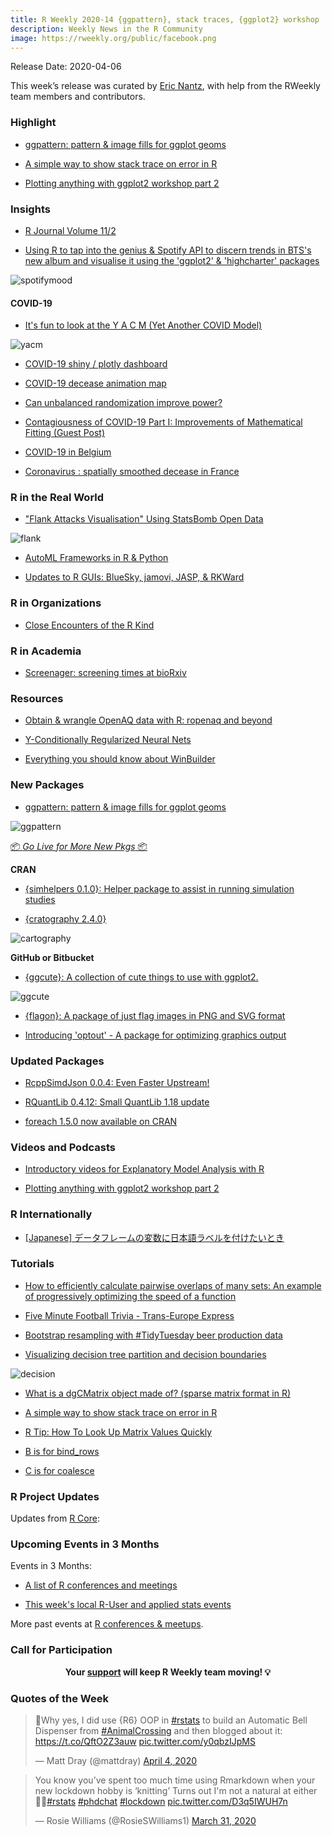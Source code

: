 ```yaml
---
title: R Weekly 2020-14 {ggpattern}, stack traces, {ggplot2} workshop
description: Weekly News in the R Community
image: https://rweekly.org/public/facebook.png
---
```


Release Date: 2020-04-06

This week’s release was curated by [Eric Nantz](https://twitter.com/thercast), with help from the RWeekly team members and contributors.

###  Highlight

* [ggpattern: pattern & image fills for ggplot geoms](https://github.com/coolbutuseless/ggpattern/)

+ [A simple way to show stack trace on error in R](https://renkun.me/2020/03/31/a-simple-way-to-show-stack-trace-on-error-in-r/) 

+ [Plotting anything with ggplot2 workshop part 2](https://www.youtube.com/watch?v=0m4yywqNPVY)

### Insights

+ [R Journal Volume 11/2](https://journal.r-project.org/archive/2019-2/)

+ [Using R to tap into the genius & Spotify API to discern trends in BTS's new album and visualise it using the 'ggplot2' & 'highcharter' packages](https://link.medium.com/ZLHoOcRMm5)

![spotifymood](https://raw.githubusercontent.com/rweekly/image/master/2020-04-06/spotify_mood2.png)

#### COVID-19

* [It's fun to look at the Y A C M (Yet Another COVID Model)](https://medianwatch.netlify.com/post/covid-uncertainty/)

![yacm](https://raw.githubusercontent.com/rweekly/image/master/2020-04-06/yacm2.png)

+ [COVID-19 shiny / plotly dashboard](https://mail-wolf.de/?p=4632)

+ [COVID-19 decease animation map](http://r.iresmi.net/2020/04/01/covid-19-decease-animation-map/)

+ [Can unbalanced randomization improve power?](https://www.rdatagen.net/post/can-unbalanced-randomization-improve-power/)

+ [Contagiousness of COVID-19 Part I: Improvements of Mathematical Fitting (Guest Post)](https://blog.ephorie.de/contagiousness-of-covid-19-part-i-improvements-of-mathematical-fitting-guest-post)

+ [COVID-19 in Belgium](https://www.statsandr.com/blog/covid-19-in-belgium/)

+ [Coronavirus : spatially smoothed decease in France](http://r.iresmi.net/2020/03/30/coronavirus-spatially-smoothed-decease-in-france/)



### R in the Real World

+ ["Flank Attacks Visualisation" Using StatsBomb Open Data](https://npranav10.github.io/blog/entries-into-final-third.html)

![flank](https://raw.githubusercontent.com/rweekly/image/master/2020-04-06/flank_attacks2.png)

+ [AutoML Frameworks in R & Python](https://iamnagdev.com/2020/04/01/automl-frameworks-in-r-python/)

+ [Updates to R GUIs: BlueSky, jamovi, JASP, & RKWard](http://r4stats.com/2020/03/31/updates-to-r-guis/)



###  R in Organizations

+ [Close Encounters of the R Kind](https://rviews.rstudio.com/2020/03/31/close-encounters-of-the-r-kind/)



###  R in Academia

+ [Screenager: screening times at bioRxiv](https://quantixed.org/2020/03/30/screenager-screening-times-at-biorxiv/)



###  Resources

+ [Obtain & wrangle OpenAQ data with R: ropenaq and beyond](https://masalmon.eu/talks/2020-03-31-ropenaq/)

+ [Y-Conditionally Regularized Neural Nets](http://www.win-vector.com/blog/2020/04/y-conditionally-regularized-neural-nets/)

+ [Everything you should know about WinBuilder](https://blog.r-hub.io/2020/04/01/win-builder/)



###  New Packages

* [ggpattern: pattern & image fills for ggplot geoms](https://github.com/coolbutuseless/ggpattern/)

![ggpattern](https://raw.githubusercontent.com/rweekly/image/master/2020-04-06/ggpattern_bob2.jpg)

<p class="added-hostname"><a href="https://rweekly.org/live" target="_blank" class="externalLink">📦 <i>Go Live for More New Pkgs</i> 📦</a></p>

**CRAN**

+ [{simhelpers 0.1.0}: Helper package to assist in running simulation studies](https://meghapsimatrix.github.io/simhelpers/index.html)

+ [{cratography 2.4.0}](https://rgeomatic.hypotheses.org/1989)

![cartography](https://raw.githubusercontent.com/rweekly/image/master/2020-04-06/cartography_package.png)


**GitHub or Bitbucket**

+ [{ggcute}: A collection of cute things to use with ggplot2.](https://github.com/sharlagelfand/ggcute)

![ggcute](https://raw.githubusercontent.com/rweekly/image/master/2020-04-06/ggcute2.png)

+ [{flagon}: A package of just flag images in PNG and SVG format](https://coolbutuseless.github.io/2020/04/03/introducing-flagon-a-package-of-just-flag-images-in-png-and-svg-format/)

+ [Introducing 'optout' - A package for optimizing graphics output](https://coolbutuseless.github.io/2020/04/03/introducing-optout-a-package-for-optimizing-graphics-output/)


### Updated Packages

+ [RcppSimdJson 0.0.4: Even Faster Upstream!](http://dirk.eddelbuettel.com/blog/2020/04/03#rcppsimdjson_0.0.4)

+ [RQuantLib 0.4.12: Small QuantLib 1.18 update](http://dirk.eddelbuettel.com/blog/2020/04/02#rquantlib_0.4.12)

+ [foreach 1.5.0 now available on CRAN](https://blog.revolutionanalytics.com/2020/03/foreach-150-released.html)


###  Videos and Podcasts

+ [Introductory videos for Explanatory Model Analysis with R](https://medium.com/@ModelOriented/introductory-videos-for-explanatory-model-analysis-with-r-9215fdecbd34?source=rss-57dd112ef71e------2)

+ [Plotting anything with ggplot2 workshop part 2](https://www.youtube.com/watch?v=0m4yywqNPVY)


### R Internationally

+ [[Japanese] データフレームの変数に日本語ラベルを付けたいとき](http://ill-identified.hatenablog.com/entry/2020/03/30/013939)

###  Tutorials

+ [How to efficiently calculate pairwise overlaps of many sets: An example of progressively optimizing the speed of a function](https://blog.jdblischak.com/posts/pairwise-overlaps/)

+ [Five Minute Football Trivia - Trans-Europe Express](https://www.robert-hickman.eu/post/five_min_trivia_kraftwerk/)

+ [Bootstrap resampling with #TidyTuesday beer production data](https://juliasilge.com/blog/beer-production/)

+ [Visualizing decision tree partition and decision boundaries](https://paulvanderlaken.com/2020/03/31/visualizing-decision-tree-partition-and-decision-boundaries/)

![decision](https://raw.githubusercontent.com/rweekly/image/master/2020-04-06/decision_viz.png)

+ [What is a dgCMatrix object made of? (sparse matrix format in R)](https://statisticaloddsandends.wordpress.com/2020/03/31/what-is-a-dgcmatrix-object-made-of-sparse-matrix-format-in-r/)

+ [A simple way to show stack trace on error in R](https://renkun.me/2020/03/31/a-simple-way-to-show-stack-trace-on-error-in-r/) 

+ [R Tip: How To Look Up Matrix Values Quickly](http://www.win-vector.com/blog/2020/03/r-tip-how-to-look-up-matrix-values-quickly/)


+ [B is for bind_rows](http://www.deeplytrivial.com/2020/04/b-is-for-bindrows.html)


+ [C is for coalesce](http://www.deeplytrivial.com/2020/04/c-is-for-coalesce.html)


<!--<div class="post-more-begin></div><div class="post-more-end"></div>-->

###  R Project Updates

Updates from [R Core](http://developer.r-project.org/blosxom.cgi/R-devel/NEWS):


###  Upcoming Events in 3 Months

Events in 3 Months:

+ [A list of R conferences and meetings](https://jumpingrivers.github.io/meetingsR/events.html)

+ [This week's local R-User and applied stats events](https://community.rstudio.com/c/irl)


More past events at [R conferences & meetups](https://conf.rweekly.org).


###  Call for Participation


<p class="hide-support added-hostname support-rweekly" style="text-align: center;font-weight: bold;">Your <a class="non-visited externalLink" href="https://www.patreon.com/rweekly" onclick="pas(this)">support</a> will keep R Weekly team moving! 💡</p>

###  Quotes of the Week

<blockquote class="twitter-tweet"><p lang="en" dir="ltr">🔔Why yes, I did use {R6} OOP in <a href="https://twitter.com/hashtag/rstats?src=hash&amp;ref_src=twsrc%5Etfw">#rstats</a> to build an Automatic Bell Dispenser from <a href="https://twitter.com/hashtag/AnimalCrossing?src=hash&amp;ref_src=twsrc%5Etfw">#AnimalCrossing</a> and then blogged about it: <a href="https://t.co/QftO2Z3auw">https://t.co/QftO2Z3auw</a> <a href="https://t.co/y0qbzIJpMS">pic.twitter.com/y0qbzIJpMS</a></p>&mdash; Matt Dray (@mattdray) <a href="https://twitter.com/mattdray/status/1246447304179097602?ref_src=twsrc%5Etfw">April 4, 2020</a></blockquote> <script async src="https://platform.twitter.com/widgets.js" charset="utf-8"></script> 

<blockquote class="twitter-tweet"><p lang="en" dir="ltr">You know you’ve spent too much time using Rmarkdown when your new lockdown hobby is ‘knitting’ Turns out I&#39;m not a natural at either🤦‍♀️<a href="https://twitter.com/hashtag/rstats?src=hash&amp;ref_src=twsrc%5Etfw">#rstats</a> <a href="https://twitter.com/hashtag/phdchat?src=hash&amp;ref_src=twsrc%5Etfw">#phdchat</a> <a href="https://twitter.com/hashtag/lockdown?src=hash&amp;ref_src=twsrc%5Etfw">#lockdown</a> <a href="https://t.co/D3q5IWUH7n">pic.twitter.com/D3q5IWUH7n</a></p>&mdash; Rosie Williams (@RosieSWilliams1) <a href="https://twitter.com/RosieSWilliams1/status/1244932004669423617?ref_src=twsrc%5Etfw">March 31, 2020</a></blockquote> <script async src="https://platform.twitter.com/widgets.js" charset="utf-8"></script> 
